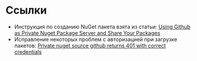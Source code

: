 # Ссылки

- Инструкция по созданию NuGet пакета взята из статьи: [Using Github as Private Nuget Package Server and Share Your Packages](https://www.codeproject.com/Tips/5292364/Using-Github-as-Private-Nuget-Package-Server-and-S)
- Исправление некоторых проблем с авторизацией при загрузке  пакетов: [Private nuget source github returns 401 with correct credentials](https://stackoverflow.com/questions/67793959/private-nuget-source-github-returns-401-with-correct-credentials)
